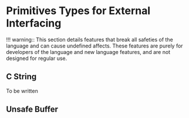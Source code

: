 # Primitives Types for External Interfacing

!!! warning::
	This section details features that break all safeties of the language and can cause undefined affects.
	These features are purely for developers of the language and new language features, and are not designed for regular use.

## C String

To be written

## Unsafe Buffer